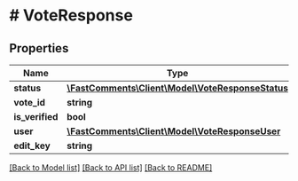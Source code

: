 # # VoteResponse

## Properties

Name | Type | Description | Notes
------------ | ------------- | ------------- | -------------
**status** | [**\FastComments\Client\Model\VoteResponseStatus**](VoteResponseStatus.md) |  |
**vote_id** | **string** |  | [optional]
**is_verified** | **bool** |  | [optional]
**user** | [**\FastComments\Client\Model\VoteResponseUser**](VoteResponseUser.md) |  | [optional]
**edit_key** | **string** |  | [optional]

[[Back to Model list]](../../README.md#models) [[Back to API list]](../../README.md#endpoints) [[Back to README]](../../README.md)
